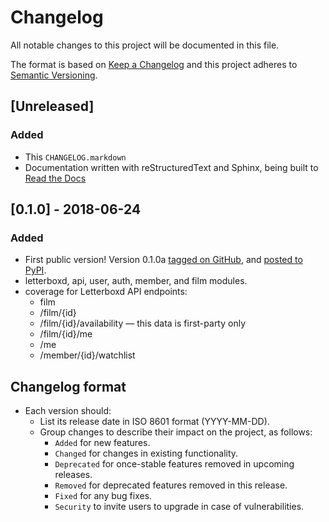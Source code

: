 # Changelog
All notable changes to this project will be documented in this file.

The format is based on [Keep a Changelog](https://keepachangelog.com/en/1.0.0/)
and this project adheres to [Semantic Versioning](https://semver.org/spec/v2.0.0.html).

## [Unreleased]
### Added

- This `CHANGELOG.markdown`
- Documentation written with reStructuredText and Sphinx, being built to [Read the Docs](https://letterboxd.readthedocs.io/)

## [0.1.0] - 2018-06-24
### Added

- First public version! Version 0.1.0a [tagged on GitHub](https://github.com/bobtiki/letterboxd/releases/tag/v0.1.0a), and [posted to PyPI](https://pypi.org/project/letterboxd/).
- letterboxd, api, user, auth, member, and film modules.
- coverage for Letterboxd API endpoints:
    - film
    - /film/{id}
    - /film/{id}/availability — this data is first-party only
    - /film/{id}/me
    - /me
    - /member/{id}/watchlist

## Changelog format

- Each version should:
    - List its release date in ISO 8601 format (YYYY-MM-DD).
    - Group changes to describe their impact on the project, as follows:
        - `Added` for new features.
        - `Changed` for changes in existing functionality.
        - `Deprecated` for once-stable features removed in upcoming releases.
        - `Removed` for deprecated features removed in this release.
        - `Fixed` for any bug fixes.
        - `Security` to invite users to upgrade in case of vulnerabilities.